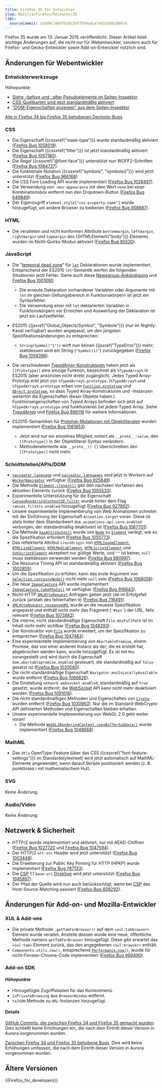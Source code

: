 ```yaml
---
title: Firefox 35 für Entwickler
slug: Mozilla/Firefox/Releases/35
l10n:
  sourceCommit: 1d3d0c10ebf5c8c55f75b9adce74d1e5001866c6
---
```


Firefox 35 wurde am 13. Januar 2015 veröffentlicht. Dieser Artikel listet wichtige Änderungen auf, die nicht nur für Webentwickler, sondern auch für Firefox- und Gecko-Entwickler sowie Add-on-Entwickler nützlich sind.

## Änderungen für Webentwickler

### Entwicklerwerkzeuge

Höhepunkte:

- [Siehe ::before und ::after Pseudoelemente im Seiten-Inspektor](https://firefox-source-docs.mozilla.org/devtools-user/page_inspector/index.html#.3a.3abefore-and-.3a.3aafter)
- [CSS-Quellkarten sind jetzt standardmäßig aktiviert](https://firefox-source-docs.mozilla.org/devtools-user/style_editor/index.html#source-map-support)
- ["DOM-Eigenschaften anzeigen" aus dem Seiten-Inspektor](https://firefox-source-docs.mozilla.org/devtools-user/page_inspector/index.html#element-popup-menu-2)

[Alle in Firefox 34 bis Firefox 35 behobenen Devtools-Bugs](https://bugzilla.mozilla.org/buglist.cgi?resolution=FIXED&chfieldto=2014-10-13&chfield=resolution&query_format=advanced&chfieldfrom=2014-09-02&chfieldvalue=FIXED&component=Developer%20Tools&component=Developer%20Tools%3A%203D%20View&component=Developer%20Tools%3A%20Canvas%20Debugger&component=Developer%20Tools%3A%20Console&component=Developer%20Tools%3A%20Debugger&component=Developer%20Tools%3A%20Framework&component=Developer%20Tools%3A%20Graphic%20Commandline%20and%20Toolbar&component=Developer%20Tools%3A%20Inspector&component=Developer%20Tools%3A%20Memory&component=Developer%20Tools%3A%20Netmonitor&component=Developer%20Tools%3A%20Object%20Inspector&component=Developer%20Tools%3A%20Profiler&component=Developer%20Tools%3A%20Responsive%20Mode&component=Developer%20Tools%3A%20Scratchpad&component=Developer%20Tools%3A%20Source%20Editor&component=Developer%20Tools%3A%20Storage%20Inspector&component=Developer%20Tools%3A%20Style%20Editor&component=Developer%20Tools%3A%20Timeline&component=Developer%20Tools%3A%20User%20Stories&component=Developer%20Tools%3A%20Web%20Audio%20Editor&component=Developer%20Tools%3A%20WebGL%20Shader%20Editor&component=Developer%20Tools%3A%20WebIDE&component=Simulator&product=Firefox&product=Firefox%20OS&list_id=11184176).

### CSS

- Die Eigenschaft {{cssxref("mask-type")}} wurde standardmäßig aktiviert ([Firefox Bug 1058519](https://bugzil.la/1058519)).
- Die Eigenschaft {{cssxref("filter")}} ist jetzt standardmäßig aktiviert ([Firefox Bug 1057180](https://bugzil.la/1057180)).
- Die Regel {{cssxref("@font-face")}} unterstützt nun WOFF2-Schriften ([Firefox Bug 1064737](https://bugzil.la/1064737)).
- Die funktionale Notation {{cssxref("symbols", "symbols()")}} wird jetzt unterstützt ([Firefox Bug 966168](https://bugzil.la/966168)).
- Die CSS Font Loading API wurde implementiert ([Firefox Bug 1028497](https://bugzil.la/1028497)).
- Die Verwendung von `-moz-appearance` mit dem Wert `none` bei einer Kombinationsbox entfernt nun den Dropdown-Button ([Firefox Bug 649849](https://bugzil.la/649849)).
- Der Eigenzugriff `element.style["css-property-name"]` wurde hinzugefügt, um andere Browser zu bedienen ([Firefox Bug 958887](https://bugzil.la/958887)).

### HTML

- Die veralteten und nicht konformen Attribute `bottommargin`, `leftmargin`, `rightmargin` und `topmargin` des {{HTMLElement("body")}} Elements wurden im Nicht-Quirks-Modus aktiviert ([Firefox Bug 95530](https://bugzil.la/95530)).

### JavaScript

- Die "[temporal dead zone](/de/docs/Web/JavaScript/Reference/Statements/let#temporal_dead_zone_tdz)" für [`let`](/de/docs/Web/JavaScript/Reference/Statements/let) Deklarationen wurde implementiert. Entsprechend der ES2015 `let`-Semantik werfen die folgenden Situationen jetzt Fehler. Siehe auch diese [Newsgroup-Ankündigung](https://groups.google.com/forum/#!topic/mozilla.dev.platform/tezdW299Zds) und [Firefox Bug 1001090](https://bugzil.la/1001090).
  - Die erneute Deklaration vorhandener Variablen oder Argumente mit `let` im gleichen Geltungsbereich in Funktionskörpern ist jetzt ein Syntaxfehler.
  - Die Verwendung einer mit `let` deklarierten Variablen in Funktionskörpern vor Erreichen und Auswertung der Deklaration ist jetzt ein Laufzeitfehler.

- ES2015 {{jsxref("Global_Objects/Symbol", "Symbole")}} (nur im Nightly-Kanal verfügbar) wurden angepasst, um den jüngsten Spezifikationsänderungen zu entsprechen:
  - `String(Symbol("1"))` wirft nun keinen {{jsxref("TypeError")}} mehr; stattdessen wird ein String (`"Symbol(1)"`) zurückgegeben ([Firefox Bug 1058396](https://bugzil.la/1058396)).

- Die verschiedenen [_TypedArray_-Konstruktoren](/de/docs/Web/JavaScript/Reference/Global_Objects/TypedArray#typedarray_objects) haben jetzt als `[[Prototype]]` eine einzige Funktion, bezeichnet als `%TypedArray%` in ES2015 (aber ansonsten nicht direkt zugänglich). Jedes Typed Array-Prototyp erbt jetzt von `%TypedArray%.prototype`. (`%TypedArray%` und `%TypedArray%.prototype` erben von [`Function.prototype`](/de/docs/Web/JavaScript/Reference/Global_Objects/Function) und [`Object.prototype`](/de/docs/Web/JavaScript/Reference/Global_Objects/Object), so dass Typed Array-Konstruktoren und -Instanzen weiterhin die Eigenschaften dieser Objekte haben.) Funktionseigenschaften von Typed Arrays befinden sich jetzt auf `%TypedArray%.prototype` und funktionieren bei jedem Typed Array. Siehe [_TypedArray_](/de/docs/Web/JavaScript/Reference/Global_Objects/TypedArray#description) und [Firefox Bug 896116](https://bugzil.la/896116) für weitere Informationen.
- ES2015-Semantiken für [Prototyp-Mutationen mit Objektliteralen](/de/docs/Web/JavaScript/Reference/Operators/Object_initializer) wurden implementiert ([Firefox Bug 1061853](https://bugzil.la/1061853)).
  - Jetzt wird nur ein einzelnes Mitglied, notiert als `__proto__:value`, den `[[Prototype]]` in der Objektliteral-Syntax verändern.
  - Methodenelemente wie `__proto__() {}` überschreiben den `[[Prototype]]` nicht mehr.

### Schnittstellen/APIs/DOM

- [`navigator.language`](/de/docs/Web/API/WorkerNavigator/language) und [`navigator.languages`](/de/docs/Web/API/WorkerNavigator/languages) sind jetzt in Workern auf [`WorkerNavigator`](/de/docs/Web/API/WorkerNavigator) verfügbar ([Firefox Bug 925849](https://bugzil.la/925849)).
- Die Methode [`Element.closest()`](/de/docs/Web/API/Element/closest) gibt den nächsten Vorfahren des aktuellen Elements zurück ([Firefox Bug 1055533](https://bugzil.la/1055533)).
- Experimentelle Unterstützung für die Eigenschaft [`CanvasRenderingContext2D.filter`](/de/docs/Web/API/CanvasRenderingContext2D/filter) wurde hinter dem Flag `canvas.filters.enabled` hinzugefügt ([Firefox Bug 927892](https://bugzil.la/927892)).
- Unsere experimentelle Implementierung von Web Animationen schreitet mit der Einführung der Eigenschaft `Animation.target` voran. Diese ist stets hinter dem Standardwert `dom.animations-api.core.enabled` verborgen, der standardmäßig deaktiviert ist ([Firefox Bug 1067701](https://bugzil.la/1067701)).
- Die Methode [`hasAttributes()`](/de/docs/Web/API/Element/hasAttributes) wurde von [`Node`](/de/docs/Web/API/Node) zu [`Element`](/de/docs/Web/API/Element) verlegt, wie es die Spezifikation erfordert ([Firefox Bug 1055773](https://bugzil.la/1055773)).
- Das reflektierte Attribut `crossOrigin` von [`HTMLImageElement`](/de/docs/Web/API/HTMLImageElement), [`HTMLLinkElement`](/de/docs/Web/API/HTMLLinkElement), [`HTMLMediaElement`](/de/docs/Web/API/HTMLMediaElement), [`HTMLScriptElement`](/de/docs/Web/API/HTMLScriptElement) und [`SVGScriptElement`](/de/docs/Web/API/SVGScriptElement) akzeptiert nur gültige Werte, und `""` ist keiner, `null` muss stattdessen verwendet werden ([Firefox Bug 880997](https://bugzil.la/880997)).
- Die Resource Timing API ist standardmäßig aktiviert ([Firefox Bug 1002855](https://bugzil.la/1002855)).
- Um die Spezifikation zu erfüllen, kann das erste Argument von [`Selection.containsNode()`](/de/docs/Web/API/Selection/containsNode) nicht mehr `null` sein ([Firefox Bug 1068058](https://bugzil.la/1068058)).
- Die neue [`ImageCapture`](/de/docs/Web/API/ImageCapture) API wurde implementiert: [`ImageCapture.takePhoto()`](/de/docs/Web/API/ImageCapture/takePhoto) ist verfügbar ([Firefox Bug 916643](https://bugzil.la/916643)).
- Nicht-HTTP [`XMLHttpRequest`](/de/docs/Web/API/XMLHttpRequest) Anfragen geben jetzt `200` im Erfolgsfall zurück (anstatt des fehlerhaften `0`) ([Firefox Bug 716491](https://bugzil.la/716491)).
- [`XMLHttpRequest.responseURL`](/de/docs/Web/API/XMLHttpRequest/responseURL) wurde an die neueste Spezifikation angepasst und enthält nicht mehr das Fragment (`'#xyz'`) der URL, falls relevant ([Firefox Bug 1073882](https://bugzil.la/1073882)).
- Die interne, nicht standardmäßige Eigenschaft `File.mozFullPath` ist im Inhalt nicht mehr sichtbar ([Firefox Bug 1048293](https://bugzil.la/1048293)).
- Der Konstruktor von [`File`](/de/docs/Web/API/File) wurde erweitert, um der Spezifikation zu entsprechen ([Firefox Bug 1047483](https://bugzil.la/1047483)).
- Eine experimentelle Implementierung von `AbortablePromise`, einem Promise, das von einer anderen Instanz als der, die es erstellt hat, abgebrochen werden kann, wurde hinzugefügt. Es ist mit `Moz` vorangestellt und wird durch die Eigenschaft `dom.abortablepromise.enabled` gesteuert, die standardmäßig auf `false` gesetzt ist ([Firefox Bug 1035060](https://bugzil.la/1035060)).
- Die nicht standardmäßige Eigenschaft `Navigator.mozIsLocallyAvailable` wurde entfernt ([Firefox Bug 1066826](https://bugzil.la/1066826)).
- Die Einstellung `network.websocket.enabled`, standardmäßig auf `true` gesetzt, wurde entfernt; die [WebSocket](/de/docs/Web/API/WebSockets_API) API kann nicht mehr deaktiviert werden ([Firefox Bug 1091016](https://bugzil.la/1091016)).
- Die nicht standardmäßigen Methoden und Eigenschaften von [`Crypto`](/de/docs/Web/API/Crypto) wurden entfernt ([Firefox Bug 1030963](https://bugzil.la/1030963)). Nur die im Standard-WebCrypto API definierten Methoden und Eigenschaften bleiben erhalten.
- Unsere experimentelle Implementierung von WebGL 2.0 geht weiter voran!
  - Die Methode [`WebGL2RenderingContext.copyBufferSubData()`](/de/docs/Web/API/WebGL2RenderingContext/copyBufferSubData) wurde implementiert ([Firefox Bug 1048668](https://bugzil.la/1048668)).

### MathML

- Das `dtls` OpenType-Feature (über das CSS {{cssxref("font-feature-settings")}} im Standardstylesheet) wird jetzt automatisch auf MathML-Elemente angewendet, wenn darauf Skripte positioniert werden (z. B. punktloses i mit mathematischem Hut).

### SVG

_Keine Änderung._

### Audio/Video

_Keine Änderung._

## Netzwerk & Sicherheit

- HTTP/2 wurde implementiert und aktiviert, nur mit AEAD-Chiffren ([Firefox Bug 1027720](https://bugzil.la/1027720) und [Firefox Bug 1047594](https://bugzil.la/1047594)).
- Der HTTP/2 `alt-svc` Header wird jetzt unterstützt ([Firefox Bug 1003448](https://bugzil.la/1003448)).
- Die Erweiterung zur Public Key Pinning für HTTP (HPKP) wurde implementiert ([Firefox Bug 787133](https://bugzil.la/787133)).
- Die [CSP](/de/docs/Web/HTTP/Guides/CSP) 1.1 `base-uri` [Direktive](/de/docs/Web/HTTP/Reference/Headers/Content-Security-Policy) wird jetzt unterstützt ([Firefox Bug 1045897](https://bugzil.la/1045897)).
- Der Pfad der Quelle wird nun auch berücksichtigt, wenn bei [CSP](/de/docs/Web/HTTP/Guides/CSP) das Host-Source-Matching passiert ([Firefox Bug 808292](https://bugzil.la/808292)).

## Änderungen für Add-on- und Mozilla-Entwickler

### XUL & Add-ons

- Die private Methode `_getTabForBrowser()` auf dem `<xul:tabbrowser>` Element wurde veraltet. Anstelle dessen wurde eine neue, öffentliche Methode namens `getTabForBrowser` hinzugefügt. Diese gibt erwartet das `<xul:tab>` Element zurück, das den angegebenen `<xul:browser>` enthält.
- `Components.utils.now()`, entsprechend [`Performance.now()`](/de/docs/Web/API/Performance/now), wurde für nicht-Fenster-Chrome-Code implementiert ([Firefox Bug 969490](https://bugzil.la/969490)).

### Add-on SDK

#### Höhepunkte

- Hinzugefügte Zugriffstasten für das Kontextmenü.
- `isPrivateBrowsing` aus `BrowserWindow` entfernt.
- `toJSON` Methode zu `URL`-Instanzen hinzugefügt.

#### Details

[GitHub Commits, die zwischen Firefox 34 und Firefox 35 gemacht wurden](https://github.com/mozilla/addon-sdk/compare/firefox34...firefox35). Dies schließt keine Erhöhungen ein, die nach dem Eintritt dieser Version in Aurora vorgenommen wurden.

[Zwischen Firefox 34 und Firefox 35 behobene Bugs](https://bugzilla.mozilla.org/buglist.cgi?resolution=FIXED&chfieldto=2014-10-13&chfield=resolution&query_format=advanced&chfieldfrom=2014-09-02&chfieldvalue=FIXED&bug_status=RESOLVED&bug_status=VERIFIED&bug_status=CLOSED&product=Add-on%20SDK&list_id=11562840). Dies wird keine Erhöhungen umfassen, die nach dem Eintritt dieser Version in Aurora vorgenommen wurden.

## Ältere Versionen

{{Firefox_for_developers}}
